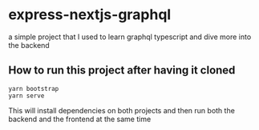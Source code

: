 # express-nextjs-graphql
a simple project that I used to learn graphql typescript and dive more into the backend


## How to run this project after having it cloned

```
yarn bootstrap
yarn serve
```

This will install dependencies on both projects and then run both the backend and the frontend at the same time

